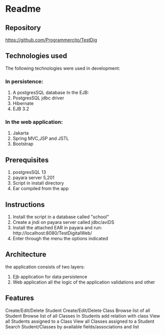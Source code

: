 # Readme

## Repository
https://github.com/Programmercito/TestDig

## Technologies used
The following technologies were used in development:
### In persistence:

1. A postgresSQL database
In the EJB:
1. PostgresSQL jdbc driver
2. Hibernate
3. EJB 3.2

### In the web application:

1. Jakarta
2. Spring MVC,JSP and JSTL
3. Bootstrap

## Prerequisites
1. postgresSQL 13
2. payara server 5,201
3. Script in install directory 
4. Ear compiled from the app

## Instructions
1. Install the script in a database called "school"
2. Create a jndi on payara server called jdbc/aviDS
3. Install the attached EAR in payara and run:
http://localhost:8080/TestDigitalWeb/
4. Enter through the menu the options indicated

## Architecture

the application consists of two layers:
1. Ejb application
for data persistence
2. Web application
all the logic of the application validations and other

## Features

Create/Edit/Delete Student
Create/Edit/Delete Class
Browse list of all Student
Browse list of all Classes
In Students add relation with class
View all Students assigned to a Class
View all Classes assigned to a Student
Search Student/Classes by available fields/associations and list